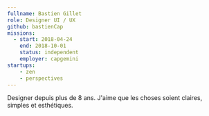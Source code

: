 ```yaml
---
fullname: Bastien Gillet
role: Designer UI / UX
github: bastienCap
missions:
  - start: 2018-04-24
    end: 2018-10-01
    status: independent
    employer: capgemini
startups:
    - zen
    - perspectives
---
```


Designer depuis plus de 8 ans. J'aime que les choses soient claires, simples et esthétiques.
